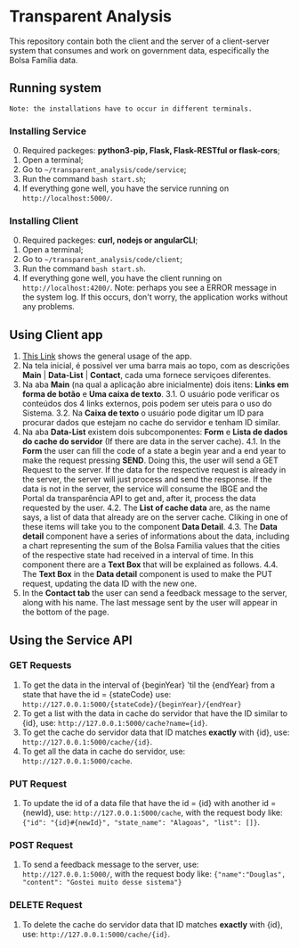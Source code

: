 # Transparent Analysis
This repository contain both the client and the server of a client-server system that consumes and work on government data, especifically the Bolsa Família data.

## Running system
`Note: the installations have to occur in different terminals.`

### Installing Service
0. Required packeges: **python3-pip, Flask, Flask-RESTful or flask-cors**;
1. Open a terminal;
2. Go to `~/transparent_analysis/code/service`;
3. Run the command `bash start.sh`;
4. If everything gone well, you have the service running on `http://localhost:5000/`.
 
### Installing Client
0. Required packeges: **curl, nodejs or angularCLI**;
1. Open a terminal;
2. Go to `~/transparent_analysis/code/client`;
3. Run the command `bash start.sh`.
4. If everything gone well, you have the client running on `http://localhost:4200/`. Note: perhaps you see a ERROR message in the system log. If this occurs, don't worry, the application works without any problems.

## Using Client app
1. [This Link](https://www.youtube.com/watch?v=JXqDNV4YhwU) shows the general usage of the app. 
2. Na tela inicial, é possivel ver uma barra mais ao topo, com as descrições **Main** | **Data-List** | **Contact**, cada uma fornece serviçoes diferentes.
3. Na aba **Main** (na qual a aplicação abre inicialmente) dois itens: **Links em forma de botão** e **Uma caixa de texto**.
3.1. O usuário pode verificar os conteúdos dos 4 links externos, pois podem ser uteis para o uso do Sistema.
3.2. Na **Caixa de texto** o usuário pode digitar um ID para procurar dados que estejam no cache do servidor e tenham ID similar.
4. Na aba **Data-List** existem dois subcomponentes: **Form** e **Lista de dados do cache do servidor** (If there are data in the server cache).
4.1. In the **Form** the user can fill the code of a state a begin year and a end year to make the request pressing **SEND**. Doing this, the user will send a GET Request to the server. If the data for the respective request is already in the server, the server will just process and send the response. If the data is not in the server, the service will consume the IBGE and the Portal da transparência API to get and, after it, process the data requested by the user.
4.2. The **List of cache data** are, as the name says, a list of data that already are on the server cache. Cliking in one of these items will take you to the component **Data Detail**.
4.3. The **Data detail** component have a series of informations about the data, including a chart representing the sum of the Bolsa Familia values that the cities of the respective state had received in a interval of time. In this component there are a **Text Box** that will be explained as follows.
4.4. The **Text Box** in the **Data detail** component is used to make the PUT request, updating the data ID with the new one.
5. In the **Contact tab** the user can send a feedback message to the server, along with his name. The last message sent by the user will appear in the bottom of the page.

## Using the Service API
### GET Requests
1. To get the data in the interval of {beginYear} 'til the {endYear} from a state that have the id = {stateCode} use: `http://127.0.0.1:5000/{stateCode}/{beginYear}/{endYear}`
2. To get a list with the data in cache do servidor that have the ID similar to {id}, use: `http://127.0.0.1:5000/cache?name={id}`.
3. To get the cache do servidor data that ID matches **exactly** with {id}, use: `http://127.0.0.1:5000/cache/{id}`.
4. To get all the data in cache do servidor, use: `http://127.0.0.1:5000/cache`.

### PUT Request
1. To update the id of a data file that have the id = {id} with another id = {newId}, use: `http://127.0.0.1:5000/cache`, with the request body like: `{"id": "{id}#{newId}", "state_name": "Alagoas", "list": []}`.

### POST Request
1. To send a feedback message to the server, use: `http://127.0.0.1:5000/`, with the request body like: `{"name":"Douglas", "content": "Gostei muito desse sistema"}`

### DELETE Request
1. To delete the cache do servidor data that ID matches **exactly** with {id}, use: `http://127.0.0.1:5000/cache/{id}`.

